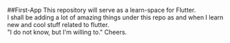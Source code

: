 ##First-App
This repository will serve as a learn-space for Flutter.  
I shall be adding a lot of amazing things under this repo as and when I learn new and cool
stuff related to flutter.  
"I do not know, but I'm willing to."
Cheers.
